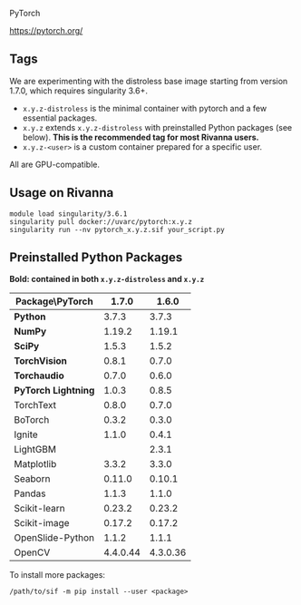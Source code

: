 PyTorch

https://pytorch.org/

## Tags
We are experimenting with the distroless base image starting from version 1.7.0, which requires singularity 3.6+.

- `x.y.z-distroless` is the minimal container with pytorch and a few essential packages.
- `x.y.z` extends `x.y.z-distroless` with preinstalled Python packages (see below). **This is the recommended tag for most Rivanna users.**
- `x.y.z-<user>` is a custom container prepared for a specific user.

All are GPU-compatible.

## Usage on Rivanna
```
module load singularity/3.6.1
singularity pull docker://uvarc/pytorch:x.y.z
singularity run --nv pytorch_x.y.z.sif your_script.py
```

## Preinstalled Python Packages
**Bold: contained in both `x.y.z-distroless` and `x.y.z`**

| Package\PyTorch | 1.7.0 | 1.6.0 |
|---|---|---|
|**Python**            | 3.7.3   | 3.7.3   | 
|**NumPy**             | 1.19.2  | 1.19.1  | 
|**SciPy**             | 1.5.3   | 1.5.2   |
|**TorchVision**       | 0.8.1   | 0.7.0   |
|**Torchaudio**        | 0.7.0   | 0.6.0   |
|**PyTorch Lightning** | 1.0.3   | 0.8.5   |
|TorchText             | 0.8.0   | 0.7.0   |
|BoTorch               | 0.3.2   | 0.3.0   |
|Ignite                | 1.1.0   | 0.4.1   |
|LightGBM              |         | 2.3.1   |
|Matplotlib            | 3.3.2   | 3.3.0   |
|Seaborn               | 0.11.0  | 0.10.1  |
|Pandas                | 1.1.3   | 1.1.0   |
|Scikit-learn          | 0.23.2  | 0.23.2  |
|Scikit-image          | 0.17.2  | 0.17.2  |
|OpenSlide-Python      | 1.1.2   | 1.1.1   |
|OpenCV                | 4.4.0.44| 4.3.0.36|

To install more packages:
```
/path/to/sif -m pip install --user <package>
```
